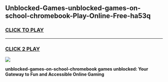 
## Unblocked-Games-unblocked-games-on-school-chromebook-Play-Online-Free-ha53q
<h3>
<a href="https://premium76.site?title=unblocked-games-on-school-chromebook&ref=26A">CLICK TO PLAY</a></h3>
<hr>

<h3>
<a href="https://premium76.site?title=unblocked-games-on-school-chromebook&ref=26A">CLICK 2 PLAY</a>
  
</h3>

<a href="https://premium76.site?title=unblocked-games-on-school-chromebook&ref=26A"><img src="https://clearcache.store/games.png"></a>


**unblocked-games-on-school-chromebook games unblocked: Your Gateway to Fun and Accessible Online Gaming**
